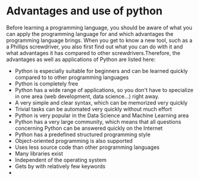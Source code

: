# Advantages and use of python

Before learning a programming language, you should be aware of what you can apply the programming language for and which advantages the programming language brings.
When you get to know a new tool, such as a a Phillips screwdriver, you also first find out what you can do with it and what advantages it has compared to other screwdrivers.Therefore, the advantages as well as applications of Python are listed here:


- Python is especially suitable for beginners and can be learned quickly compared to to other programming languages
- Python is completely free
- Python has a wide range of applications, so you don't have to specialize in one area (web development, data science...) right away.
- A very simple and clear syntax, which can be memorized very quickly
- Trivial tasks can be automated very quickly without much effort
- Python is very popular in the Data Science and Machine Learning area
- Python has a very large community, which means that all questions concerning Python can be answered quickly on the Internet
- Python has a predefined structured programming style
- Object-oriented programming is also supported
- Uses less source code than other programming languages
- Many libraries exist
- Independent of the operating system
- Gets by with relatively few keywords
- 




